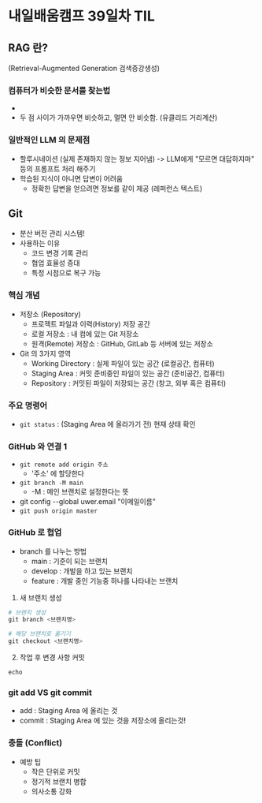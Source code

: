 # 내일배움캠프 39일차 TIL

## RAG 란?
(Retrieval-Augmented Generation 검색증강생성)

### 컴퓨터가 비슷한 문서를 찾는법
* 
* 두 점 사이가 가까우면 비슷하고, 멀면 안 비슷함. (유클리드 거리계산)

### 일반적인 LLM 의 문제점 
* 할루시네이션 (실제 존재하지 않는 정보 지어냄) -> LLM에게 "모르면 대답하지마" 등의 프롬프트 처리 해주기
* 학습된 지식이 아니면 답변이 어려움
  * 정확한 답변을 얻으려면 정보를 같이 제공 (레퍼런스 텍스트)

## Git
* 분산 버전 관리 시스템!
* 사용하는 이유
  * 코드 변경 기록 관리
  * 협업 효율성 증대
  * 특정 시점으로 복구 가능

### 핵심 개념
* 저장소 (Repository)
  * 프로젝트 파일과 이력(History) 저장 공간
  * 로컬 저장소 : 내 컴에 있는 Git 저장소
  * 원격(Remote) 저장소 : GitHub, GitLab 등 서버에 있는 저장소
* Git 의 3가지 영역
  * Working Directory : 실제 파일이 있는 공간 (로컬공간, 컴퓨터)
  * Staging Area : 커밋 준비중인 파일이 있는 공간 (준비공간, 컴퓨터)
  * Repository : 커밋된 파일이 저장되는 공간 (창고, 외부 혹은 컴퓨터)

### 주요 명령어
* `git status` : (Staging Area 에 올라가기 전) 현재 상태 확인



### GitHub 와 연결 1
* `git remote add origin 주소`
  * '주소' 에 할당한다
* `git branch -M main`
  * -M : 메인 브랜치로 설정한다는 뜻
* git config --global uwer.email "이메일이름"
* `git push origin master` 

### GitHub 로 협업
* branch 를 나누는 방법
  * main : 기준이 되는 브랜치
  * develop : 개발을 하고 있는 브랜치
  * feature : 개발 중인 기능중 하나를 나타내는 브랜치

1. 새 브랜치 생성
```py
# 브랜치 생성
git branch <브랜치명>

# 해당 브랜치로 옮기기
git checkout <브랜치명>
```
2. 작업 후 변경 사항 커밋
```py
echo
```

### git add VS git commit
* add : Staging Area 에 올리는 것
* commit : Staging Area 에 있는 것을 저장소에 올리는것!

### 충돌 (Conflict)
* 예방 팁
  * 작은 단위로 커밋
  * 정기적 브랜치 병합
  * 의사소통 강화